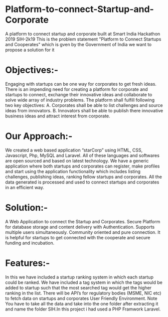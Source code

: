 # Platform-to-connect-Startup-and-Corporate
A platform to connect startup and corporate built at Smart India Hackathon 2019 SIH-2k19 This is the problem statement 
"Platform to Connect Startups and Cooperates" which is gven by the Government of India we want to propose a solution for it

# Objectives:-
Engaging with startups can be one way for corporates to get fresh ideas. There is an impending need for creating a platform for 
corporate and startups to connect, exchange their innovative ideas and collaborate to solve wide array of industry problems. 
The platform shall fulfill following two key objectives: A. Corporates shall be able to list challenges and source ideas from innovators.
B. Innovators shall be able to publish there innovative business ideas and attract interest from corporate.

# Our Approach:-
We created a web based application “starCorp” using HTML, CSS, Javascript, Php, MySQL and Laravel. All of these languages and softwares
are open sourced and based on latest technology. We have a generic application where both startups and corporates can register, make 
profiles and start using the application functionality which includes listing challenges, publishing ideas, ranking fellow startups 
and corporates. All the data generated is processed and used to connect startups and corporates in an efficient way.

# Solution:-
A Web Application to connect the Startup and Corporates. Secure Platform for database storage and content delivery with Authentication.
Supports multiple users simultaneously. Community oriented and pure connection. It is helpful for startups to get connected with the
cooperate and secure funding and incubation.

# Features:-
In this we have included a startup ranking system in which each startup could be ranked. We have included a tag system in which the
tags would be added to startup such that the most searched tag would get the higher ranking in the list. There will be API’s for 
regulatory bodies (MSME, NIC etc) to fetch data on startups and corporates User Friendly Environment. Note You have to take all the data
and take into the one folder after extracting it and name the folder SIH.In this project i had used a PHP Framwork Laravel.
